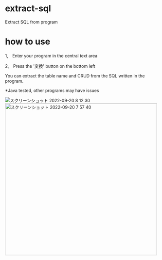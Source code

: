 # extract-sql
Extract SQL from program

# how to use

1,　Enter your program in the central text area

2,　Press the '変換' button on the bottom left

You can extract the table name and CRUD from the SQL written in the program.

*Java tested, other programs may have issues

![スクリーンショット 2022-09-20 8 12 30](https://user-images.githubusercontent.com/56500993/191135940-b0ec0138-976c-4df4-bd17-bdc813cc800b.png)
<img width="499" alt="スクリーンショット 2022-09-20 7 57 40" src="https://user-images.githubusercontent.com/56500993/191136768-c6321e80-6243-4e50-b1ab-fc5ccc96a4da.png">
